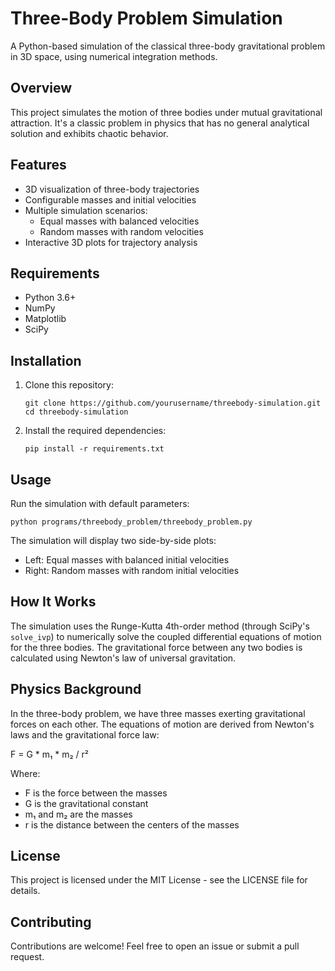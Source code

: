 # Three-Body Problem Simulation

A Python-based simulation of the classical three-body gravitational problem in 3D space, using numerical integration methods.

## Overview

This project simulates the motion of three bodies under mutual gravitational attraction. It's a classic problem in physics that has no general analytical solution and exhibits chaotic behavior.

## Features

- 3D visualization of three-body trajectories
- Configurable masses and initial velocities
- Multiple simulation scenarios:
  - Equal masses with balanced velocities
  - Random masses with random velocities
- Interactive 3D plots for trajectory analysis

## Requirements

- Python 3.6+
- NumPy
- Matplotlib
- SciPy

## Installation

1. Clone this repository:
   ```
   git clone https://github.com/yourusername/threebody-simulation.git
   cd threebody-simulation
   ```

2. Install the required dependencies:
   ```
   pip install -r requirements.txt
   ```

## Usage

Run the simulation with default parameters:

```
python programs/threebody_problem/threebody_problem.py
```

The simulation will display two side-by-side plots:
- Left: Equal masses with balanced initial velocities
- Right: Random masses with random initial velocities

## How It Works

The simulation uses the Runge-Kutta 4th-order method (through SciPy's `solve_ivp`) to numerically solve the coupled differential equations of motion for the three bodies. The gravitational force between any two bodies is calculated using Newton's law of universal gravitation.

## Physics Background

In the three-body problem, we have three masses exerting gravitational forces on each other. The equations of motion are derived from Newton's laws and the gravitational force law:

F = G * m₁ * m₂ / r²

Where:
- F is the force between the masses
- G is the gravitational constant
- m₁ and m₂ are the masses
- r is the distance between the centers of the masses

## License

This project is licensed under the MIT License - see the LICENSE file for details.

## Contributing

Contributions are welcome! Feel free to open an issue or submit a pull request. 